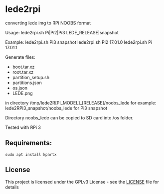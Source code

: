# lede2rpi
converting lede img to RPi NOOBS format

  Usage: lede2rpi.sh Pi|Pi2|Pi3 LEDE_RELEASE|snapshot

Example: lede2rpi.sh Pi3 snapshot
         lede2rpi.sh Pi2 17.01.0
         lede2rpi.sh Pi  17.01.1

Generate files:
- boot.tar.xz
- root.tar.xz
- partition_setup.sh
- partitions.json
- os.json
- LEDE.png

in directory /tmp/lede2R[PI_MODEL]_[RELEASE]/noobs_lede
for example: lede2RPi3_snapshot/noobs_lede for Pi3 snapshot

Directory noobs_lede can be copied to SD card into /os folder.

Tested with RPi 3

## Requirements:
```
sudo apt install kpartx
```

## License

This project is licensed under the GPLv3 License - see the [LICENSE](LICENSE) file for details

